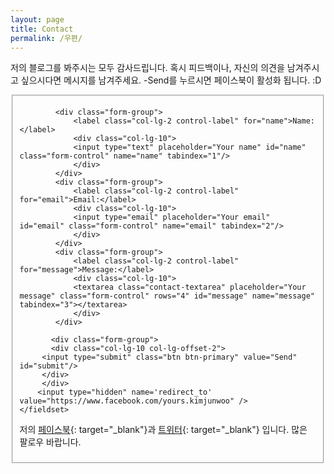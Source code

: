 ```yaml
---
layout: page
title: Contact
permalink: /우편/
---
```


 저의 블로그를 봐주시는 모두 감사드립니다. 혹시 피드백이나, 자신의 의견을 남겨주시고 싶으시다면 메시지를 남겨주세요. -Send를 누르시면 페이스북이 활성화 됩니다. :D


<form id="contact-form" class="form-horizontal" action="https://getsimpleform.com/messages?form_api_token=b6d4be9b039b666b3311e1ddcbfb577c" method="POST" enctype="multipart/form-data">
       <fieldset>
       
            <div class="form-group">
                <label class="col-lg-2 control-label" for="name">Name:</label>
                <div class="col-lg-10">
                <input type="text" placeholder="Your name" id="name" class="form-control" name="name" tabindex="1"/>
                </div>
            </div>
            <div class="form-group">
                <label class="col-lg-2 control-label" for="email">Email:</label>
                <div class="col-lg-10">
                <input type="email" placeholder="Your email" id="email" class="form-control" name="email" tabindex="2"/>
                </div>
            </div>
            <div class="form-group">
                <label class="col-lg-2 control-label" for="message">Message:</label>
                <div class="col-lg-10">
                <textarea class="contact-textarea" placeholder="Your message" class="form-control" rows="4" id="message" name="message" tabindex="3"></textarea>
                </div>
            </div>
            
           <div class="form-group"> 
           <div class="col-lg-10 col-lg-offset-2">  
         <input type="submit" class="btn btn-primary" value="Send" id="submit"/>
         </div>
         </div>
        <input type="hidden" name='redirect_to' value="https://www.facebook.com/yours.kimjunwoo" />
    </fieldset>  
</form>


저의 [페이스북](https://www.facebook.com/yours.kimjunwoo){: target="_blank"}과 [트위터](https://twitter.com/xGvdmOmixMAl6ws?lang=ko){: target="_blank"} 입니다. 많은 팔로우 바랍니다.

<div id="fb-root"></div> <script>(function(d, s, id) { var js, fjs = d.getElementsByTagName(s)[0]; if (d.getElementById(id)) return; js = d.createElement(s); js.id = id; js.src = "//connect.facebook.net/en_US/sdk.js#xfbml=1&version=v2.8&appId=1409800599270506"; fjs.parentNode.insertBefore(js, fjs); }(document, 'script', 'facebook-jssdk'));</script>
